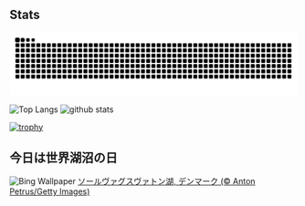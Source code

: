 ## Stats
<picture>
  <source media="(prefers-color-scheme: dark)" srcset="https://raw.githubusercontent.com/ba230t/ba230t/output/github-contribution-grid-snake-dark.svg">
  <source media="(prefers-color-scheme: light)" srcset="https://raw.githubusercontent.com/ba230t/ba230t/output/github-contribution-grid-snake.svg">
  <img alt="github contribution grid snake animation" src="https://raw.githubusercontent.com/ba230t/ba230t/output/github-contribution-grid-snake.svg">
</picture>

<p align="left">
  <img alt="Top Langs" height="150px" src="https://github-readme-stats.vercel.app/api/top-langs/?username=ba230t&layout=compact&theme=transparent" />
  <img alt="github stats" height="150px" src="https://github-readme-stats.vercel.app/api?username=ba230t&theme=transparent" />
</p>

[![trophy](https://github-profile-trophy.vercel.app/?username=ba230t&theme=transparent&column=7)](https://github.com/ryo-ma/github-profile-trophy)


<!-- Bing Wallpaper Start -->
## 今日は世界湖沼の日
![Bing Wallpaper](https://www.bing.com/th?id=OHR.FaroeLake_JA-JP5563873968_1920x1080.jpg&rf=LaDigue_1920x1080.jpg&pid=hp)
[ソールヴァグスヴァトン湖, デンマーク (© Anton Petrus/Getty Images)](https://www.bing.com/search?q=%E3%82%BD%E3%83%BC%E3%83%AB%E3%83%B4%E3%82%A1%E3%82%B0%E3%82%B9%E3%83%B4%E3%82%A1%E3%83%88%E3%83%B3%E6%B9%96&form=hpcapt&filters=HpDate%3a%2220250826_1500%22)
<!-- Bing Wallpaper End -->
